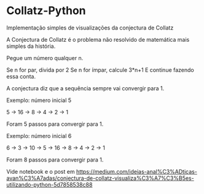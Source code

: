 # Collatz-Python
Implementação simples de visualizações da conjectura de Collatz

A Conjectura de Collatz é o problema não resolvido de matemática mais simples da história.

Pegue um número qualquer n.

Se n for par, divida por 2
Se n for ímpar, calcule 3*n+1
E continue fazendo essa conta.

A conjectura diz que a sequência sempre vai convergir para 1.

Exemplo: número inicial 5

5 -> 16 -> 8 -> 4 -> 2 -> 1

Foram 5 passos para convergir para 1.

Exemplo: número inicial 6

6 -> 3 -> 10 -> 5 -> 16 ->  8 -> 4 -> 2 -> 1

Foram 8 passos para convergir para 1.



Vide notebook e o post em https://medium.com/ideias-anal%C3%ADticas-avan%C3%A7adas/conjectura-de-collatz-visualiza%C3%A7%C3%B5es-utilizando-python-5d7858538c88
